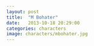 ```yaml
---
layout: post
title:  "M Bohater"
date:   2013-10-18 20:29:00
categories: characters
image: characters/mbohater.jpg
---
```


